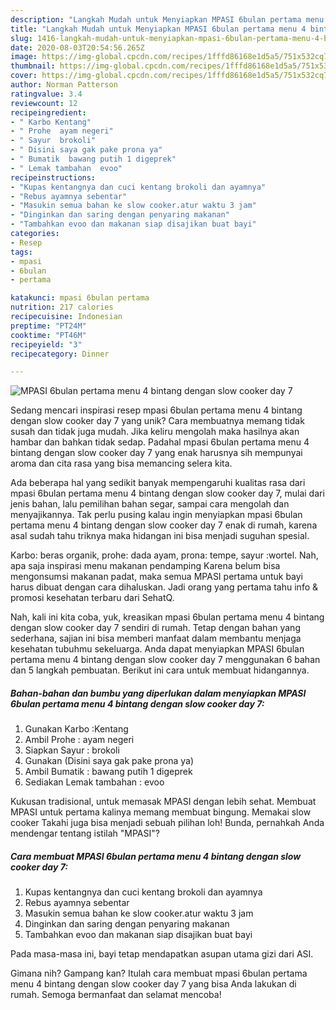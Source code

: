 ```yaml
---
description: "Langkah Mudah untuk Menyiapkan MPASI 6bulan pertama menu 4 bintang dengan slow cooker day 7, Enak Banget"
title: "Langkah Mudah untuk Menyiapkan MPASI 6bulan pertama menu 4 bintang dengan slow cooker day 7, Enak Banget"
slug: 1416-langkah-mudah-untuk-menyiapkan-mpasi-6bulan-pertama-menu-4-bintang-dengan-slow-cooker-day-7-enak-banget
date: 2020-08-03T20:54:56.265Z
image: https://img-global.cpcdn.com/recipes/1fffd86168e1d5a5/751x532cq70/mpasi-6bulan-pertama-menu-4-bintang-dengan-slow-cooker-day-7-foto-resep-utama.jpg
thumbnail: https://img-global.cpcdn.com/recipes/1fffd86168e1d5a5/751x532cq70/mpasi-6bulan-pertama-menu-4-bintang-dengan-slow-cooker-day-7-foto-resep-utama.jpg
cover: https://img-global.cpcdn.com/recipes/1fffd86168e1d5a5/751x532cq70/mpasi-6bulan-pertama-menu-4-bintang-dengan-slow-cooker-day-7-foto-resep-utama.jpg
author: Norman Patterson
ratingvalue: 3.4
reviewcount: 12
recipeingredient:
- " Karbo Kentang"
- " Prohe  ayam negeri"
- " Sayur  brokoli"
- " Disini saya gak pake prona ya"
- " Bumatik  bawang putih 1 digeprek"
- " Lemak tambahan  evoo"
recipeinstructions:
- "Kupas kentangnya dan cuci kentang brokoli dan ayamnya"
- "Rebus ayamnya sebentar"
- "Masukin semua bahan ke slow cooker.atur waktu 3 jam"
- "Dinginkan dan saring dengan penyaring makanan"
- "Tambahkan evoo dan makanan siap disajikan buat bayi"
categories:
- Resep
tags:
- mpasi
- 6bulan
- pertama

katakunci: mpasi 6bulan pertama 
nutrition: 217 calories
recipecuisine: Indonesian
preptime: "PT24M"
cooktime: "PT46M"
recipeyield: "3"
recipecategory: Dinner

---
```



![MPASI 6bulan pertama menu 4 bintang dengan slow cooker day 7](https://img-global.cpcdn.com/recipes/1fffd86168e1d5a5/751x532cq70/mpasi-6bulan-pertama-menu-4-bintang-dengan-slow-cooker-day-7-foto-resep-utama.jpg)

Sedang mencari inspirasi resep mpasi 6bulan pertama menu 4 bintang dengan slow cooker day 7 yang unik? Cara membuatnya memang tidak susah dan tidak juga mudah. Jika keliru mengolah maka hasilnya akan hambar dan bahkan tidak sedap. Padahal mpasi 6bulan pertama menu 4 bintang dengan slow cooker day 7 yang enak harusnya sih mempunyai aroma dan cita rasa yang bisa memancing selera kita.

Ada beberapa hal yang sedikit banyak mempengaruhi kualitas rasa dari mpasi 6bulan pertama menu 4 bintang dengan slow cooker day 7, mulai dari jenis bahan, lalu pemilihan bahan segar, sampai cara mengolah dan menyajikannya. Tak perlu pusing kalau ingin menyiapkan mpasi 6bulan pertama menu 4 bintang dengan slow cooker day 7 enak di rumah, karena asal sudah tahu triknya maka hidangan ini bisa menjadi suguhan spesial.

Karbo: beras organik, prohe: dada ayam, prona: tempe, sayur :wortel. Nah, apa saja inspirasi menu makanan pendamping Karena belum bisa mengonsumsi makanan padat, maka semua MPASI pertama untuk bayi harus dibuat dengan cara dihaluskan. Jadi orang yang pertama tahu info &amp; promosi kesehatan terbaru dari SehatQ.


Nah, kali ini kita coba, yuk, kreasikan mpasi 6bulan pertama menu 4 bintang dengan slow cooker day 7 sendiri di rumah. Tetap dengan bahan yang sederhana, sajian ini bisa memberi manfaat dalam membantu menjaga kesehatan tubuhmu sekeluarga. Anda dapat menyiapkan MPASI 6bulan pertama menu 4 bintang dengan slow cooker day 7 menggunakan 6 bahan dan 5 langkah pembuatan. Berikut ini cara untuk membuat hidangannya.

<!--inarticleads1-->

##### Bahan-bahan dan bumbu yang diperlukan dalam menyiapkan MPASI 6bulan pertama menu 4 bintang dengan slow cooker day 7:

1. Gunakan  Karbo :Kentang
1. Ambil  Prohe : ayam negeri
1. Siapkan  Sayur : brokoli
1. Gunakan  (Disini saya gak pake prona ya)
1. Ambil  Bumatik : bawang putih 1 digeprek
1. Sediakan  Lemak tambahan : evoo


Kukusan tradisional, untuk memasak MPASI dengan lebih sehat. Membuat MPASI untuk pertama kalinya memang membuat bingung. Memakai slow cooker Takahi juga bisa menjadi sebuah pilihan loh! Bunda, pernahkah Anda mendengar tentang istilah &#34;MPASI&#34;? 

<!--inarticleads2-->

##### Cara membuat MPASI 6bulan pertama menu 4 bintang dengan slow cooker day 7:

1. Kupas kentangnya dan cuci kentang brokoli dan ayamnya
1. Rebus ayamnya sebentar
1. Masukin semua bahan ke slow cooker.atur waktu 3 jam
1. Dinginkan dan saring dengan penyaring makanan
1. Tambahkan evoo dan makanan siap disajikan buat bayi


Pada masa-masa ini, bayi tetap mendapatkan asupan utama gizi dari ASI. 

Gimana nih? Gampang kan? Itulah cara membuat mpasi 6bulan pertama menu 4 bintang dengan slow cooker day 7 yang bisa Anda lakukan di rumah. Semoga bermanfaat dan selamat mencoba!
